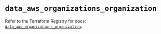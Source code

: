 # `data_aws_organizations_organization`

Refer to the Terraform Registry for docs: [`data_aws_organizations_organization`](https://registry.terraform.io/providers/hashicorp/aws/6.7.0/docs/data-sources/organizations_organization).
